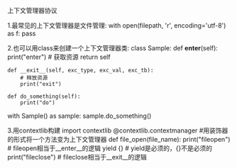上下文管理器协议

1.最常见的上下文管理器是文件管理:
with open(filepath, 'r', encoding='utf-8') as f:
     pass

2.也可以用class来创建一个上下文管理器类:
class Sample:
    def __enter__(self):
        print("enter")
        # 获取资源
        return self

    def __exit__(self, exc_type, exc_val, exc_tb):
        # 释放资源
        print("exit")

    def do_something(self):
        print("do")

with Sample() as sample:
    sample.do_something()

3.用contextlib构建
import contextlib
@contextlib.contextmanager  #用装饰器的形式将一个方法变为上下文管理器
def file_open(file_name):
    print("fileopen")  # fileopen相当于__enter__的逻辑
    yield {}  # yield是必须的，{}不是必须的
    print("fileclose") # fileclose相当于__exit__的逻辑